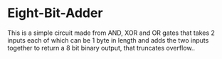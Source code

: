 # Eight-Bit-Adder
This is a simple circuit made from AND, XOR and OR gates that takes 2 inputs each of which can be 1 byte in length and adds the two inputs together to return a 8 bit binary output, that truncates overflow..
